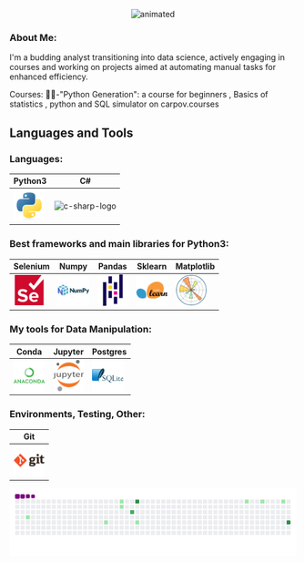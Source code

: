 <p align="center">
  <img src="https://media.giphy.com/media/jVAt83ieT49H6ja5Ty/giphy.gif" alt="animated" />
</p>

### About Me: 

I'm a budding analyst transitioning into data science, actively engaging in courses and working on projects aimed at automating manual tasks for enhanced efficiency.

Courses:
👩‍💻-"Python Generation": a course for beginners , Basics of statistics , python and SQL simulator on carpov.courses


## Languages and Tools 
<div>

### Languages:
| Python3 | C# |
|----------|----------|
|  <img src="https://github.com/devicons/devicon/blob/master/icons/python/python-original.svg" title="Python"  alt="Python" width="55" height="55"/> |  <img width="64" height="64" src="https://img.icons8.com/nolan/64/c-sharp-logo.png" alt="c-sharp-logo"/> |

  

### Best frameworks and main libraries for Python3:

| Selenium | Numpy | Pandas | Sklearn | Matplotlib |
|----------|----------|----------|----------|----------|
|  <img src="https://github.com/devicons/devicon/blob/master/icons/selenium/selenium-original.svg" title="Selenium"  alt="Selenium" width="55" height="55"/>|  <img src="https://github.com/devicons/devicon/blob/master/icons/numpy/numpy-original-wordmark.svg" title="Numpy" alt="Numpy" width="55" height="55"/>|  <img src="https://github.com/devicons/devicon/blob/master/icons/pandas/pandas-original.svg" title="Pandas" alt="Pandas" width="55" height="55"/>|  <img src="https://github.com/devicons/devicon/blob/master/icons/scikitlearn/scikitlearn-original.svg" title="sklearn" alt="sklearn" width="55" height="55"/>|  <img src="https://github.com/devicons/devicon/blob/master/icons/matplotlib/matplotlib-original.svg" title="mpl" alt="mpl" width="55" height="55"/>|


### My tools for Data Manipulation:

| Conda | Jupyter | Postgres |
|----------|----------|----------|
|<img src="https://github.com/devicons/devicon/blob/master/icons/anaconda/anaconda-original-wordmark.svg" title="Anaconda" alt="Conda" width="55" height="55"/>|<img src="https://github.com/devicons/devicon/blob/master/icons/jupyter/jupyter-original-wordmark.svg" title="Jupiter" alt="Jupiter" width="55" height="55"/>|<img src="https://github.com/devicons/devicon/blob/master/icons/sqlite/sqlite-original-wordmark.svg" title="SQLite" alt="SQLite" width="55" height="55"/>|

  
### Environments, Testing, Other:

| Git |
|----------|
|<img src="https://github.com/devicons/devicon/blob/master/icons/git/git-original-wordmark.svg" title="Git" alt="Git" width="55" height="55"/>|

![snake gif](https://github.com/Babyface2003/Babyface2003/blob/output/github-contribution-grid-snake.gif)


